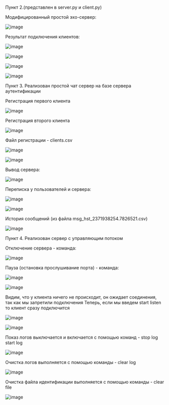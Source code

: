 Пункт 2.(представлен в server.py и client.py)

Модифицированный простой эхо-сервер:


![image](https://user-images.githubusercontent.com/90458771/140763137-befbe280-dd43-440a-9bfa-ee42dfbc393f.png)


Результат подключения клиентов:


![image](https://user-images.githubusercontent.com/90458771/140778083-fb9bfacf-2d79-4504-b16c-cedfe895c39e.png)


![image](https://user-images.githubusercontent.com/90458771/140778098-0918d80a-a588-4d48-9de7-752dd1816209.png)


![image](https://user-images.githubusercontent.com/90458771/140778169-3310b167-0583-41e9-8261-4fe12090130c.png)


![image](https://user-images.githubusercontent.com/90458771/140778190-a18091d4-40c4-4b77-8c65-4552822b7c8f.png)


Пункт 3. Реализован простой чат сервер на базе сервера аутентификации

Регистрация первого клиента

![image](https://user-images.githubusercontent.com/90458771/140778367-e611f013-7100-413a-bed4-bdc103b70898.png)


Регистрация второго клиента


![image](https://user-images.githubusercontent.com/90458771/140778448-fa7094b6-1bb1-41ce-9a4b-4b413ffc6650.png)


Файл регистрации - clients.csv

![image](https://user-images.githubusercontent.com/90458771/140778542-4bf46967-b3b4-4515-94e2-bc5fab4c5726.png)


![image](https://user-images.githubusercontent.com/90458771/140779319-24d7a589-ec9b-47fa-98f4-78bfe17fd66d.png)


Вывод сервера:


![image](https://user-images.githubusercontent.com/90458771/140779384-af252c54-cb1d-435b-95a4-c5fce28553ea.png)


Переписка у пользователей и сервера:


![image](https://user-images.githubusercontent.com/90458771/140779483-d129fb0a-8805-4ac6-b54c-ca2947a303eb.png)


![image](https://user-images.githubusercontent.com/90458771/140779511-2e55aae0-2dca-4271-9c05-c1c82e34487f.png)


История сообщений (из файла msg_hst_2371938254.7826521.csv)


![image](https://user-images.githubusercontent.com/90458771/140779645-353690d5-c420-4522-aff9-9bc12725eb79.png)

Пункт 4. Реализован сервер с управляющим потоком

Отключение сервера - команда:

![image](https://user-images.githubusercontent.com/90458771/140779896-baa96810-7c00-493c-8bc0-2f1eb1967d63.png)


Пауза (остановка прослушивание порта) - команда:

![image](https://user-images.githubusercontent.com/90458771/140780194-20dd0e62-5533-40e3-92b4-519763d7ae4e.png)

![image](https://user-images.githubusercontent.com/90458771/140780211-7e320641-fefb-4169-8850-55c7dbeb7a72.png)

Видим, что у клиента ничего не происходит, он ожидает соединения, так как мы запретили подключения
Теперь, если мы введем start listen то клиент сразу подключится

![image](https://user-images.githubusercontent.com/90458771/140780429-54e663f0-630f-4d1e-9ec3-4f07356bf370.png)

![image](https://user-images.githubusercontent.com/90458771/140780450-b45c621f-e3a3-483b-8208-45c7728a9320.png)


Показ логов выключается и включается с помощью команд - stop log start log

![image](https://user-images.githubusercontent.com/90458771/140781065-279ee563-f341-4402-be57-a8b578d06115.png)


Очистка логов выполняется с помощью команды - clear log

![image](https://user-images.githubusercontent.com/90458771/140781155-a2e938ca-e6ae-417f-a6d2-b4d99c3ef3ba.png)


Очистка файла идентификации выполняется с помощью команды - clear file


![image](https://user-images.githubusercontent.com/90458771/140780870-35a6f7e7-2eaf-4762-9ab9-c3e75885330e.png)


